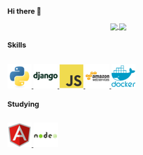 ### Hi there 👋

<p align="center">
  <a href="https://github.com/anuraghazra/github-readme-stats">
    <img
      align="center"
      src="https://github-readme-stats.vercel.app/api/top-langs/?username=karolGuimaraes&layout=compact&theme=radical&langs_count=6"
    />
  </a>
  <a href="https://github.com/anuraghazra/github-readme-stats">
    <img
      align="center"
      height="165"
      src="https://github-readme-stats.vercel.app/api?username=karolGuimaraes&count_private=true&show_icons=true&theme=radical&custom_title=Github%20Status&hide=issues"
    />
  </a>
</p>

### Skills

<br/>
<a
    href="https://www.python.org/"
    target="_blank"
  >
    <img
      src="https://github.com/devicons/devicon/blob/master/icons/python/python-original.svg"
      alt="python"
      width="55"
      height="55"
    />
</a>
<a
    href="https://www.djangoproject.com/"
    target="_blank"
  >
    <img
      src="https://github.com/devicons/devicon/blob/master/icons/django/django-plain-wordmark.svg"
      alt="django"
      width="55"
      height="55"
    />
  </a>
<a
    href="https://developer.mozilla.org/en-US/docs/Web/JavaScript"
    target="_blank"
  >
    <img
      src="https://github.com/devicons/devicon/blob/master/icons/javascript/javascript-original.svg"
      alt="javascript"
      width="55"
      height="55"
    />
  </a>
  <a
    href="https://aws.amazon.com/"
    target="_blank"
  >
    <img
      src="https://github.com/devicons/devicon/blob/master/icons/amazonwebservices/amazonwebservices-original-wordmark.svg"
      alt="amazon"
      width="55"
      height="55"
    />
  </a>
 <a
    href="https://www.docker.com/"
    target="_blank"
  >
    <img
      src="https://github.com/devicons/devicon/blob/master/icons/docker/docker-plain-wordmark.svg"
      alt="docker"
      width="55"
      height="55"
    />
  </a>
  
  
  ### Studying
  <br/>
  <a
    href="https://angular.io/"
    target="_blank"
  >
    <img
      src="https://github.com/devicons/devicon/blob/master/icons/angularjs/angularjs-original.svg"
      alt="angular"
      width="55"
      height="55"
    />
  </a>
  <a
    href="https://nodejs.org/en/"
    target="_blank"
  >
    <img
      src="https://github.com/devicons/devicon/blob/master/icons/nodejs/nodejs-original-wordmark.svg"
      alt="nodejs"
      width="55"
      height="55"
    />
  </a>
  
  
